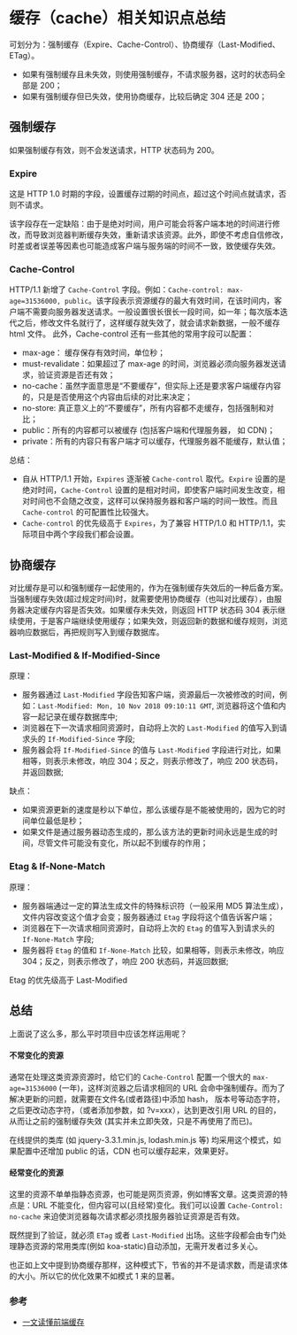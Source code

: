 # 缓存（cache）相关知识点总结

可划分为：强制缓存（Expire、Cache-Control）、协商缓存（Last-Modified、ETag）。

- 如果有强制缓存且未失效，则使用强制缓存，不请求服务器，这时的状态码全部是 200；
- 如果有强制缓存但已失效，使用协商缓存，比较后确定 304 还是 200；

## 强制缓存

如果强制缓存有效，则不会发送请求，HTTP 状态码为 200。

### Expire

这是 HTTP 1.0 时期的字段，设置缓存过期的时间点，超过这个时间点就请求，否则不请求。

该字段存在一定缺陷：由于是绝对时间，用户可能会将客户端本地的时间进行修改，而导致浏览器判断缓存失效，重新请求该资源。此外，即使不考虑自信修改，时差或者误差等因素也可能造成客户端与服务端的时间不一致，致使缓存失效。

### Cache-Control

HTTP/1.1 新增了 `Cache-Control` 字段。例如：`Cache-control: max-age=31536000, public`。该字段表示资源缓存的最大有效时间，在该时间内，客户端不需要向服务器发送请求。一般设置很长很长一段时间，如一年；每次版本迭代之后，修改文件名就行了，这样缓存就失效了，就会请求新数据，一般不缓存 html 文件。
此外，Cache-control 还有一些其他的常用字段可以配置：

- max-age： 缓存保存有效时间，单位秒；
- must-revalidate：如果超过了 max-age 的时间，浏览器必须向服务器发送请求，验证资源是否还有效；
- no-cache：虽然字面意思是“不要缓存”，但实际上还是要求客户端缓存内容的，只是是否使用这个内容由后续的对比来决定；
- no-store: 真正意义上的“不要缓存”，所有内容都不走缓存，包括强制和对比；
- public：所有的内容都可以被缓存 (包括客户端和代理服务器， 如 CDN)；
- private：所有的内容只有客户端才可以缓存，代理服务器不能缓存，默认值；

总结：

- 自从 HTTP/1.1 开始，`Expires` 逐渐被 `Cache-control` 取代。`Expire` 设置的是绝对时间，`Cache-Control` 设置的是相对时间，即使客户端时间发生改变，相对时间也不会随之改变，这样可以保持服务器和客户端的时间一致性。而且 `Cache-control` 的可配置性比较强大。
- `Cache-control` 的优先级高于 `Expires`，为了兼容 HTTP/1.0 和 HTTP/1.1，实际项目中两个字段我们都会设置。

## 协商缓存

对比缓存是可以和强制缓存一起使用的，作为在强制缓存失效后的一种后备方案。
当强制缓存失效(超过规定时间)时，就需要使用协商缓存（也叫对比缓存），由服务器决定缓存内容是否失效。如果缓存未失效，则返回 HTTP 状态码 304 表示继续使用，于是客户端继续使用缓存；如果失效，则返回新的数据和缓存规则，浏览器响应数据后，再把规则写入到缓存数据库。

### Last-Modified & If-Modified-Since

原理：

- 服务器通过 `Last-Modified` 字段告知客户端，资源最后一次被修改的时间，例如：`Last-Modified: Mon, 10 Nov 2018 09:10:11 GMT`, 浏览器将这个值和内容一起记录在缓存数据库中;
- 浏览器在下一次请求相同资源时，自动将上次的 `Last-Modified` 的值写入到请求头的 `If-Modified-Since` 字段;
- 服务器会将 `If-Modified-Since` 的值与 `Last-Modified` 字段进行对比，如果相等，则表示未修改，响应 304；反之，则表示修改了，响应 200 状态码，并返回数据;

缺点：

- 如果资源更新的速度是秒以下单位，那么该缓存是不能被使用的，因为它的时间单位最低是秒；
- 如果文件是通过服务器动态生成的，那么该方法的更新时间永远是生成的时间，尽管文件可能没有变化，所以起不到缓存的作用；

### Etag & If-None-Match

原理：

- 服务器端通过一定的算法生成文件的特殊标识符（一般采用 MD5 算法生成），文件内容改变这个值才会变；服务器通过 `Etag` 字段将这个值告诉客户端；
- 浏览器在下一次请求相同资源时，自动将上次的 `Etag` 的值写入到请求头的 `If-None-Match` 字段;
- 服务器将 `Etag` 的值和 `If-None-Match` 比较，如果相等，则表示未修改，响应 304；反之，则表示修改了，响应 200 状态码，并返回数据;

Etag 的优先级高于 Last-Modified

## 总结

上面说了这么多，那么平时项目中应该怎样运用呢？

#### 不常变化的资源

通常在处理这类资源资源时，给它们的 `Cache-Control` 配置一个很大的 `max-age=31536000` (一年)，这样浏览器之后请求相同的 URL 会命中强制缓存。而为了解决更新的问题，就需要在文件名(或者路径)中添加 hash， 版本号等动态字符，之后更改动态字符，（或者添加参数，如 ?v=xxx），达到更改引用 URL 的目的，从而让之前的强制缓存失效 (其实并未立即失效，只是不再使用了而已)。

在线提供的类库 (如 jquery-3.3.1.min.js, lodash.min.js 等) 均采用这个模式，如果配置中还增加 public 的话，CDN 也可以缓存起来，效果更好。

#### 经常变化的资源

这里的资源不单单指静态资源，也可能是网页资源，例如博客文章。这类资源的特点是：URL 不能变化，但内容可以(且经常)变化。我们可以设置 `Cache-Control: no-cache` 来迫使浏览器每次请求都必须找服务器验证资源是否有效。

既然提到了验证，就必须 `ETag` 或者 `Last-Modified` 出场。这些字段都会由专门处理静态资源的常用类库(例如 koa-static)自动添加，无需开发者过多关心。

也正如上文中提到协商缓存那样，这种模式下，节省的并不是请求数，而是请求体的大小。所以它的优化效果不如模式 1 来的显著。

### 参考

- [一文读懂前端缓存](https://mp.weixin.qq.com/s/e42vFNPPxt7zcd1N0Li7pg)
